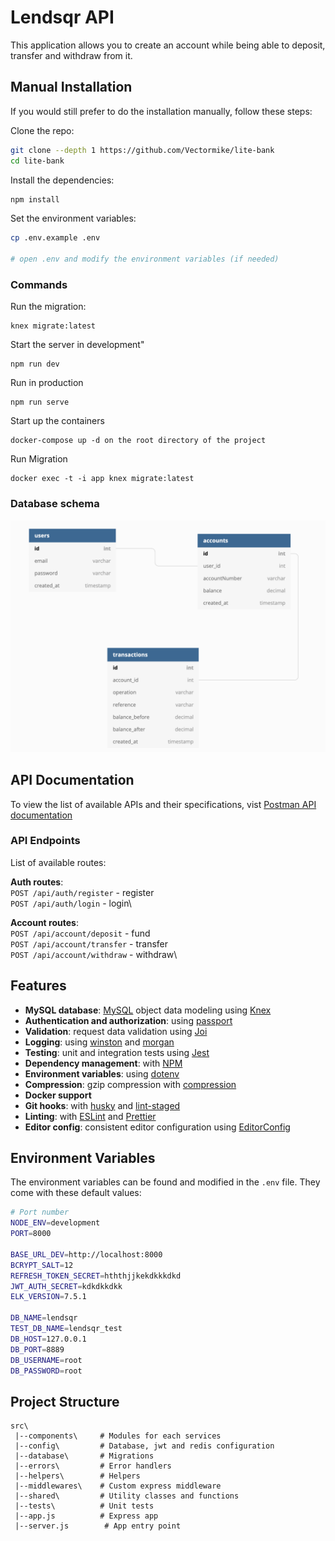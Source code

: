 # Lendsqr API

This application allows you to create an account while being able to deposit, transfer and withdraw from it.

## Manual Installation

If you would still prefer to do the installation manually, follow these steps:

Clone the repo:

```bash
git clone --depth 1 https://github.com/Vectormike/lite-bank
cd lite-bank

```

Install the dependencies:

```bash
npm install
```

Set the environment variables:

```bash
cp .env.example .env

# open .env and modify the environment variables (if needed)
```

### Commands

Run the migration:

```
knex migrate:latest
```

Start the server in development"

```
npm run dev
```

Run in production

```
npm run serve

```

Start up the containers

```
docker-compose up -d on the root directory of the project
```

Run Migration

```
docker exec -t -i app knex migrate:latest
```

### Database schema

![Screenshot](lendsqr.png)

## API Documentation

To view the list of available APIs and their specifications, vist [Postman API documentation](https://documenter.getpostman.com/view/5622145/UVsHT7j6)

### API Endpoints

List of available routes:

**Auth routes**:\
`POST /api/auth/register` - register\
`POST /api/auth/login` - login\

**Account routes**:\
`POST /api/account/deposit` - fund\
`POST /api/account/transfer` - transfer\
`POST /api/account/withdraw` - withdraw\

## Features

- **MySQL database**: [MySQL](https://www.mysql.com) object data modeling using [Knex](https://knex.com)
- **Authentication and authorization**: using [passport](http://www.passportjs.org)
- **Validation**: request data validation using [Joi](https://github.com/hapijs/joi)
- **Logging**: using [winston](https://github.com/winstonjs/winston) and [morgan](https://github.com/expressjs/morgan)
- **Testing**: unit and integration tests using [Jest](https://jestjs.io)
- **Dependency management**: with [NPM](https://npm.com)
- **Environment variables**: using [dotenv](https://github.com/motdotla/dotenv)
- **Compression**: gzip compression with [compression](https://github.com/expressjs/compression)
- **Docker support**
- **Git hooks**: with [husky](https://github.com/typicode/husky) and [lint-staged](https://github.com/okonet/lint-staged)
- **Linting**: with [ESLint](https://eslint.org) and [Prettier](https://prettier.io)
- **Editor config**: consistent editor configuration using [EditorConfig](https://editorconfig.org)

## Environment Variables

The environment variables can be found and modified in the `.env` file. They come with these default values:

```bash
# Port number
NODE_ENV=development
PORT=8000

BASE_URL_DEV=http://localhost:8000
BCRYPT_SALT=12
REFRESH_TOKEN_SECRET=hththjjkekdkkkdkd
JWT_AUTH_SECRET=kdkdkkdkk
ELK_VERSION=7.5.1

DB_NAME=lendsqr
TEST_DB_NAME=lendsqr_test
DB_HOST=127.0.0.1
DB_PORT=8889
DB_USERNAME=root
DB_PASSWORD=root
```

## Project Structure

```
src\
 |--components\     # Modules for each services
 |--config\         # Database, jwt and redis configuration
 |--database\       # Migrations
 |--errors\         # Error handlers
 |--helpers\        # Helpers
 |--middlewares\    # Custom express middleware
 |--shared\         # Utility classes and functions
 |--tests\          # Unit tests
 |--app.js          # Express app
 |--server.js        # App entry point
```
